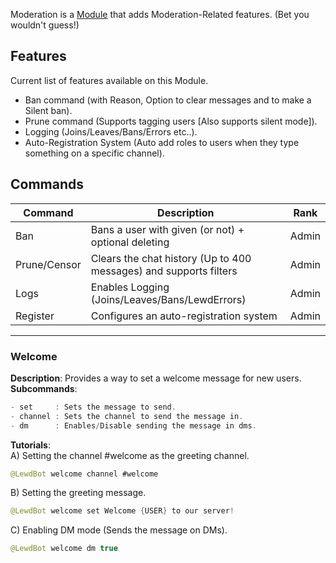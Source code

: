 Moderation is a [Module](https://github.com/Fabricio20/LewdWiki/wiki/Modules) that adds Moderation-Related features. (Bet you wouldn't guess!)

## Features
Current list of features available on this Module.
* Ban command (with Reason, Option to clear messages and to make a Silent ban).
* Prune command (Supports tagging users [Also supports silent mode]).
* Logging (Joins/Leaves/Bans/Errors etc..).
* Auto-Registration System (Auto add roles to users when they type something on a specific channel).

## Commands
| Command      | Description                                                       | Rank  |
|--------------|-------------------------------------------------------------------|-------|
| Ban          | Bans a user with given (or not) + optional deleting               | Admin |
| Prune/Censor | Clears the chat history (Up to 400 messages) and supports filters | Admin |
| Logs         | Enables Logging (Joins/Leaves/Bans/LewdErrors)                    | Admin |
| Register     | Configures an auto-registration system                            | Admin |
<hr>

### Welcome
**Description**: Provides a way to set a welcome message for new users.<br>
**Subcommands**: 
```java
- set     : Sets the message to send.
- channel : Sets the channel to send the message in.
- dm      : Enables/Disable sending the message in dms.
```
**Tutorials**:<br>
A) Setting the channel #welcome as the greeting channel.
```java
@LewdBot welcome channel #welcome
```
B) Setting the greeting message.
```java
@LewdBot welcome set Welcome {USER} to our server!
```
C) Enabling DM mode (Sends the message on DMs).
```java
@LewdBot welcome dm true
```